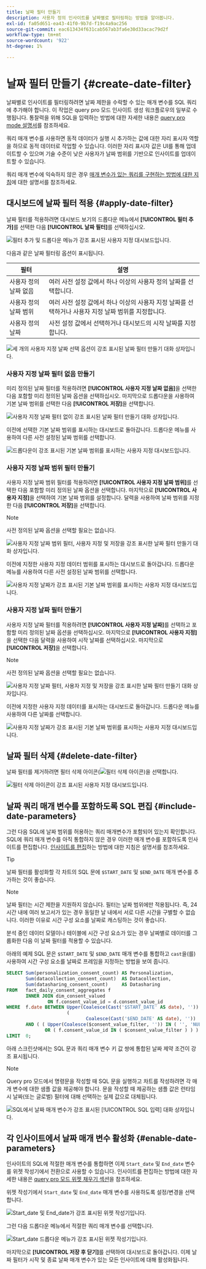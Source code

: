 ```yaml
---
title: 날짜 필터 만들기
description: 사용자 정의 인사이트를 날짜별로 필터링하는 방법을 알아봅니다.
exl-id: fa05d651-ea43-41f0-9b7d-f19c4a9ac256
source-git-commit: eac613434f631cab567ab3fa6e30d33acac79d2f
workflow-type: tm+mt
source-wordcount: '922'
ht-degree: 1%

---
```


# 날짜 필터 만들기 {#create-date-filter}

날짜별로 인사이트를 필터링하려면 날짜 제한을 수락할 수 있는 매개 변수를 SQL 쿼리에 추가해야 합니다. 이 작업은 query pro 모드 인사이트 생성 워크플로우의 일부로 수행됩니다. 통찰력을 위해 SQL을 입력하는 방법에 대한 자세한 내용은 [query pro mode 설명서](../overview.md#query-pro-mode)를 참조하세요.

쿼리 매개 변수를 사용하면 동적 데이터가 실행 시 추가하는 값에 대한 자리 표시자 역할을 하므로 동적 데이터로 작업할 수 있습니다. 이러한 자리 표시자 값은 UI를 통해 업데이트할 수 있으며 기술 수준이 낮은 사용자가 날짜 범위를 기반으로 인사이트를 업데이트할 수 있습니다.

쿼리 매개 변수에 익숙하지 않은 경우 [매개 변수가 있는 쿼리를 구현하는 방법에 대한 지침](../../../query-service/ui/parameterized-queries.md)에 대한 설명서를 참조하세요.

## 대시보드에 날짜 필터 적용 {#apply-date-filter}

날짜 필터를 적용하려면 대시보드 보기의 드롭다운 메뉴에서 **[!UICONTROL 필터 추가]**&#x200B;를 선택한 다음 **[!UICONTROL 날짜 필터]**&#x200B;를 선택하십시오.

![필터 추가 및 드롭다운 메뉴가 강조 표시된 사용자 지정 대시보드입니다.](../../images/sql-insights-query-pro-mode/add-filter.png)

다음과 같은 날짜 필터링 옵션이 표시됩니다.

| 필터 | 설명 |
| --- | --- |
| 사용자 정의 날짜 없음 | 여러 사전 설정 값에서 하나 이상의 사용자 정의 날짜를 선택합니다. |
| 사용자 정의 날짜 범위 | 여러 사전 설정 값에서 하나 이상의 사용자 지정 날짜를 선택하거나 사용자 지정 날짜 범위를 지정합니다. |
| 사용자 정의 날짜 | 사전 설정 값에서 선택하거나 대시보드의 시작 날짜를 지정합니다. |

![세 개의 사용자 지정 날짜 선택 옵션이 강조 표시된 날짜 필터 만들기 대화 상자입니다.](../../images/sql-insights-query-pro-mode/create-date-filter.png)

### 사용자 지정 날짜 필터 없음 만들기

미리 정의된 날짜 필터를 적용하려면 **[!UICONTROL 사용자 지정 날짜 없음]**&#x200B;을 선택한 다음 포함할 미리 정의된 날짜 옵션을 선택하십시오. 마지막으로 드롭다운을 사용하여 기본 날짜 범위를 선택한 다음 **[!UICONTROL 저장]**&#x200B;을 선택합니다.

![사용자 지정 날짜 필터 없이 강조 표시된 날짜 필터 만들기 대화 상자입니다.](../../images/sql-insights-query-pro-mode/no-custom-date-filter.png)

이전에 선택한 기본 날짜 범위를 표시하는 대시보드로 돌아갑니다. 드롭다운 메뉴를 사용하여 다른 사전 설정된 날짜 범위를 선택합니다.

![드롭다운이 강조 표시된 기본 날짜 범위를 표시하는 사용자 지정 대시보드입니다.](../../images/sql-insights-query-pro-mode/no-custom-date-filter-results.png)

### 사용자 지정 날짜 범위 필터 만들기

사용자 지정 날짜 범위 필터를 적용하려면 **[!UICONTROL 사용자 지정 날짜 범위]**&#x200B;를 선택한 다음 포함할 미리 정의된 날짜 옵션을 선택합니다. 마지막으로 **[!UICONTROL 사용자 지정]**&#x200B;을 선택하여 기본 날짜 범위를 설정합니다. 달력을 사용하여 날짜 범위를 지정한 다음 **[!UICONTROL 저장]**&#x200B;을 선택합니다.

>[!NOTE]
>
>사전 정의된 날짜 옵션을 선택할 필요는 없습니다.

![사용자 지정 날짜 범위 필터, 사용자 지정 및 저장을 강조 표시한 날짜 필터 만들기 대화 상자입니다.](../../images/sql-insights-query-pro-mode/custom-date-range-filter.png)

이전에 지정한 사용자 지정 데이터 범위를 표시하는 대시보드로 돌아갑니다. 드롭다운 메뉴를 사용하여 다른 사전 설정된 날짜 범위를 선택합니다.

![사용자 지정 날짜가 강조 표시된 기본 날짜 범위를 표시하는 사용자 지정 대시보드입니다.](../../images/sql-insights-query-pro-mode/custom-date-range-filter-results.png)

### 사용자 지정 날짜 필터 만들기

사용자 지정 날짜 필터를 적용하려면 **[!UICONTROL 사용자 지정 날짜]**&#x200B;를 선택하고 포함할 미리 정의된 날짜 옵션을 선택하십시오. 마지막으로 **[!UICONTROL 사용자 지정]**&#x200B;을 선택한 다음 달력을 사용하여 시작 날짜를 선택하십시오. 마지막으로 **[!UICONTROL 저장]**&#x200B;을 선택합니다.

>[!NOTE]
>
>사전 정의된 날짜 옵션을 선택할 필요는 없습니다.

![사용자 지정 날짜 필터, 사용자 지정 및 저장을 강조 표시한 날짜 필터 만들기 대화 상자입니다.](../../images/sql-insights-query-pro-mode/custom-date-filter.png)

이전에 지정한 사용자 지정 데이터를 표시하는 대시보드로 돌아갑니다. 드롭다운 메뉴를 사용하여 다른 날짜를 선택합니다.

![사용자 지정 날짜가 강조 표시된 기본 날짜 범위를 표시하는 사용자 지정 대시보드입니다.](../../images/sql-insights-query-pro-mode/custom-date-filter-results.png)

## 날짜 필터 삭제 {#delete-date-filter}

날짜 필터를 제거하려면 필터 삭제 아이콘(![필터 삭제 아이콘](/help/images/icons/filter-delete.png))을 선택합니다.

![필터 삭제 아이콘이 강조 표시된 사용자 지정 대시보드입니다.](../../images/sql-insights-query-pro-mode/delete-date-filter.png)

## 날짜 쿼리 매개 변수를 포함하도록 SQL 편집 {#include-date-parameters}

그런 다음 SQL에 날짜 범위를 허용하는 쿼리 매개변수가 포함되어 있는지 확인합니다. SQL에 쿼리 매개 변수를 아직 통합하지 않은 경우 이러한 매개 변수를 포함하도록 인사이트를 편집합니다. [인사이트를 편집](../overview.md#edit)하는 방법에 대한 지침은 설명서를 참조하세요.

>[!TIP]
>
>날짜 필터를 활성화할 각 차트의 SQL 문에 `$START_DATE` 및 `$END_DATE` 매개 변수를 추가하는 것이 좋습니다.

>[!NOTE]
>
>날짜 필터는 시간 제한을 지원하지 않습니다. 필터는 날짜 범위에만 적용됩니다. 즉, 24시간 내에 여러 보고서가 있는 경우 동일한 날 내에서 서로 다른 시간을 구별할 수 없습니다. 이러한 이유로 시간 구성 요소를 날짜로 캐스팅하는 것이 좋습니다.

분석 중인 데이터 모델이나 테이블에 시간 구성 요소가 있는 경우 날짜별로 데이터를 그룹화한 다음 이 날짜 필터를 적용할 수 있습니다.

아래의 예제 SQL 문은 `$START_DATE` 및 `$END_DATE` 매개 변수를 통합하고 `cast`을(를) 사용하여 시간 구성 요소를 날짜로 프레임을 지정하는 방법을 보여 줍니다.

```sql
SELECT Sum(personalization_consent_count) AS Personalization,
       Sum(datacollection_consent_count)  AS Datacollection,
       Sum(datasharing_consent_count)     AS Datasharing
FROM   fact_daily_consent_aggregates f
       INNER JOIN dim_consent_valued
               ON f.consent_value_id = d.consent_value_id
WHERE  f.date BETWEEN Upper(Coalesce(Cast('$START_DATE' AS date), '')) AND Upper
                      (
                             Coalesce(Cast('$END_DATE' AS date), ''))
       AND ( ( Upper(Coalesce($consent_value_filter, '')) IN ( '', 'NULL' ) )
              OR ( f.consent_value_id IN ( $consent_value_filter ) ) )
LIMIT  0; 
```

아래 스크린샷에서는 SQL 문과 쿼리 매개 변수 키 값 쌍에 통합된 날짜 제약 조건이 강조 표시됩니다.

>[!NOTE]
>
>Query pro 모드에서 명령문을 작성할 때 SQL 문을 실행하고 차트를 작성하려면 각 매개 변수에 대한 샘플 값을 제공해야 합니다. 문을 작성할 때 제공하는 샘플 값은 런타임 시 날짜(또는 글로벌) 필터에 대해 선택하는 실제 값으로 대체됩니다.

![SQL에서 날짜 매개 변수가 강조 표시된 [!UICONTROL SQL 입력] 대화 상자입니다.](../../images/sql-insights-query-pro-mode/sql-date-parameters.png)

## 각 인사이트에서 날짜 매개 변수 활성화 {#enable-date-parameters}

인사이트의 SQL에 적절한 매개 변수를 통합하면 이제 `Start_date` 및 `End_date` 변수를 위젯 작성기에서 전환으로 사용할 수 있습니다. 인사이트를 편집하는 방법에 대한 자세한 내용은 [query pro 모드 위젯 채우기 섹션](../overview.md#populate-widget)을 참조하세요.

위젯 작성기에서 `Start_date` 및 `End_date` 매개 변수를 사용하도록 설정/변경을 선택합니다.

![Start_date 및 End_date가 강조 표시된 위젯 작성기입니다.](../../images/sql-insights-query-pro-mode/widget-composer-date-filter-toggles.png)

그런 다음 드롭다운 메뉴에서 적절한 쿼리 매개 변수를 선택합니다.

![Start_date 드롭다운 메뉴가 강조 표시된 위젯 작성기입니다.](../../images/sql-insights-query-pro-mode/widget-composer-date-filter-dropdown.png)

마지막으로 **[!UICONTROL 저장 후 닫기]**&#x200B;를 선택하여 대시보드로 돌아갑니다. 이제 날짜 필터가 시작 및 종료 날짜 매개 변수가 있는 모든 인사이트에 대해 활성화됩니다.
